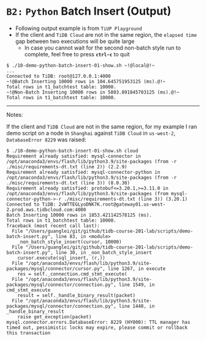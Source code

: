 # `B2:` `Python` Batch Insert (Output)
+ Following output example is from `TiUP Playground`
+ If the client and `TiDB Cloud` are not in the same region, the `elapsed time` gap between two executions will be quite large  
  + In case you cannot wait for the second non-batch style run to complete, feel free to press **`ctrl-c`** to quit
```
$ ./10-demo-python-batch-insert-01-show.sh ~!@local@!~
...
Connected to TiDB: root@127.0.0.1:4000
~!@Batch Inserting 10000 rows in 104.645751953125 (ms).@!~
Total rows in t1_batchtest table: 10000.
~!@Non-Batch Inserting 10000 rows in 5803.891845703125 (ms).@!~
Total rows in t1_batchtest table: 10000.
```
----------------------------------------------------------------
Notes:

If the client and `TiDB Cloud` are not in the same region, for my example I ran demo script on a node in `Shanghai` against `TiDB Cloud` in `us-west-2`, `DatabaseError 8229` was raised:

```
$ ./10-demo-python-batch-insert-01-show.sh cloud
Requirement already satisfied: mysql-connector in /opt/anaconda3/envs/flash/lib/python3.9/site-packages (from -r ./misc/requirements-dt.txt (line 2)) (2.2.9)
Requirement already satisfied: mysql-connector-python in /opt/anaconda3/envs/flash/lib/python3.9/site-packages (from -r ./misc/requirements-dt.txt (line 3)) (8.0.30)
Requirement already satisfied: protobuf<=3.20.1,>=3.11.0 in /opt/anaconda3/envs/flash/lib/python3.9/site-packages (from mysql-connector-python->-r ./misc/requirements-dt.txt (line 3)) (3.20.1)
Connected to TiDB: 2vWTTEGLyoDNK7K.root@gateway01.us-west-2.prod.aws.tidbcloud.com:4000
Batch Inserting 10000 rows in 1853.421142578125 (ms).
Total rows in t1_batchtest table: 10000.
Traceback (most recent call last):
  File "/Users/guanglei/git/github/tidb-course-201-lab/scripts/demo-batch-insert.py", line 83, in <module>
    _non_batch_style_insert(cursor, 10000)
  File "/Users/guanglei/git/github/tidb-course-201-lab/scripts/demo-batch-insert.py", line 30, in _non_batch_style_insert
    cursor.execute(sql_insert, (r,))
  File "/opt/anaconda3/envs/flash/lib/python3.9/site-packages/mysql/connector/cursor.py", line 1267, in execute
    res = self._connection.cmd_stmt_execute(
  File "/opt/anaconda3/envs/flash/lib/python3.9/site-packages/mysql/connector/connection.py", line 1549, in cmd_stmt_execute
    result = self._handle_binary_result(packet)
  File "/opt/anaconda3/envs/flash/lib/python3.9/site-packages/mysql/connector/connection.py", line 1448, in _handle_binary_result
    raise get_exception(packet)
mysql.connector.errors.DatabaseError: 8229 (HY000): TTL manager has timed out, pessimistic locks may expire, please commit or rollback this transaction
```